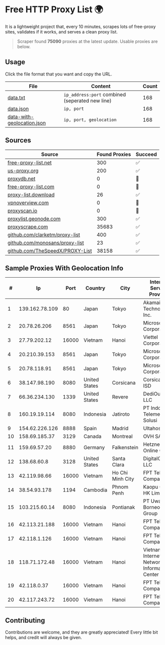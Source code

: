 
# Free HTTP Proxy List 🌍

It is a lightweight project that, every 10 minutes, scrapes lots of free-proxy sites, validates if it works, and serves a clean proxy list.


> Scraper found **75090** proxies at the latest update. Usable proxies are below.

## Usage

Click the file format that you want and copy the URL.


|File|Content|Count|
|----|-------|-----|
|[data.txt](https://raw.githubusercontent.com/themiralay/Proxy-List-World/master/data.txt)|`ip_address:port` combined (seperated new line)|168|
|[data.json](https://raw.githubusercontent.com/themiralay/Proxy-List-World/master/data.json)|`ip, port`|168|
|[data-with-geolocation.json](https://raw.githubusercontent.com/themiralay/Proxy-List-World/master/data-with-geolocation.json)|`ip, port, geolocation`|168|

## Sources

|Source|Found Proxies|Succeed|
|------|-------------|-------|
|[free-proxy-list.net](https://free-proxy-list.net)|300|✅|
|[us-proxy.org](https://www.us-proxy.org)|200|✅|
|[proxydb.net](http://proxydb.net)|0|🚫|
|[free-proxy-list.com](https://free-proxy-list.com/?page=&port=&type%5B%5D=http&type%5B%5D=https&up_time=0&search=Search)|0|🚫|
|[proxy-list.download](https://www.proxy-list.download/HTTP)|26|✅|
|[vpnoverview.com](https://vpnoverview.com/privacy/anonymous-browsing/free-proxy-servers)|0|🚫|
|[proxyscan.io](https://www.proxyscan.io)|0|🚫|
|[proxylist.geonode.com](https://proxylist.geonode.com/api/proxy-list?limit=300&page=1&sort_by=lastChecked&sort_type=desc&protocols=http,https)|300|✅|
|[proxyscrape.com](https://api.proxyscrape.com/v2/?request=displayproxies&protocol=http&timeout=10000&country=all&ssl=all&anonymity=all)|35683|✅|
|[github.com/clarketm/proxy-list](https://raw.githubusercontent.com/clarketm/proxy-list/master/proxy-list-raw.txt)|400|✅|
|[github.com/monosans/proxy-list](https://raw.githubusercontent.com/monosans/proxy-list/main/proxies/http.txt)|23|✅|
|[github.com/TheSpeedX/PROXY-List](https://raw.githubusercontent.com/TheSpeedX/PROXY-List/master/http.txt)|38158|✅|


## Sample Proxies With Geolocation Info

|#|Ip|Port|Country|City|Internet Service Provider|
|-|--|----|-------|----|-------------------------|
|1|139.162.78.109|80|Japan|Tokyo|Akamai Technologies, Inc.|
|2|20.78.26.206|8561|Japan|Tokyo|Microsoft Corporation|
|3|27.79.202.12|16000|Vietnam|Hanoi|Viettel Corporation|
|4|20.210.39.153|8561|Japan|Tokyo|Microsoft Corporation|
|5|20.78.118.91|8561|Japan|Tokyo|Microsoft Corporation|
|6|38.147.98.190|8080|United States|Corsicana|Corsicana ISD|
|7|66.36.234.130|1339|United States|Revere|DediOutlet, LLC|
|8|160.19.19.114|8080|Indonesia|Jatiroto|PT Indo Telemedia Solusi|
|9|154.62.226.126|8888|Spain|Madrid|Ultahost, Inc.|
|10|158.69.185.37|3129|Canada|Montreal|OVH SAS|
|11|159.69.57.20|8880|Germany|Falkenstein|Hetzner Online GmbH|
|12|138.68.60.8|3128|United States|Santa Clara|DigitalOcean, LLC|
|13|42.119.98.66|16000|Vietnam|Ho Chi Minh City|FPT Telecom Company|
|14|38.54.93.178|1194|Cambodia|Phnom Penh|Kaopu Cloud HK Limited|
|15|103.215.60.14|8080|Indonesia|Pontianak|PT Uwais Borneo Group|
|16|42.113.21.188|16000|Vietnam|Hanoi|FPT Telecom Company|
|17|42.118.1.126|16000|Vietnam|Hanoi|FPT Telecom Company|
|18|118.71.172.48|16000|Vietnam|Hanoi|Vietnam Internet Network Information Center|
|19|42.118.0.37|16000|Vietnam|Hanoi|FPT Telecom Company|
|20|42.117.243.72|16000|Vietnam|Hanoi|FPT Telecom Company|



## Contributing

Contributions are welcome, and they are greatly appreciated! Every
little bit helps, and credit will always be given.


